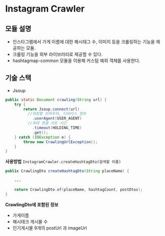 # Instagram Crawler

## 모듈 설명

- 인스타그램에서 가게 이름에 대한 해시태그 수, 이미지 등을 크롤링하는 기능을 제공하는 모듈.
- 크롤링 기능을 외부 라이브러리로 제공할 수 있다.
- hashtagmap-common 모듈을 이용해 커스텀 예외 객체를 사용한다.

## 기술 스택

- Jsoup

```Java
public static Document crawling(String url) {
    try {
        return Jsoup.connect(url)
          //위장할 브라우저, 디바이스 정보
            .userAgent(USER_AGENT)
          //최대 연결 시도 시간
            .timeout(HOLDING_TIME)
            .get();
    } catch (IOException e) {
        throw new CrawlingUrlException();
    }
}
```

**사용방법**
```InstagramCrawler.createHashtagDto(검색할 이름)```

```java
public CrawlingDto createHashtagDto(String placeName) {

  	...
      
    return CrawlingDto.of(placeName, hashtagCount, postDtos);
}
```

**CrawlingDto에 포함된 정보**
- 가게이름
- 해시태크 게시물 수
- 인기게시물 9개의 postUrl 과 imageUrl
